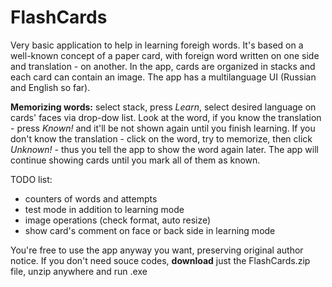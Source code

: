 # FlashCards
Very basic application to help in learning foreigh words. It's based on a well-known concept of a paper card, with foreign word written on one side and translation - on another. In the app, cards are organized in stacks and each card can contain an image. The app has a multilanguage UI (Russian and English so far).

**Memorizing words:** select stack, press _Learn_, select desired language on cards' faces via drop-dow list. Look at the word, if you know the translation - press _Known!_ and it'll be not shown again until you finish learning. If you don't know the translation - click on the word, try to memorize, then click _Unknown!_ - thus you tell the app to show the word again later. The app will continue showing cards until you mark all of them as known. 


TODO list: 
- counters of words and attempts
- test mode in addition to learning mode
- image operations (check format, auto resize)
- show card's comment on face or back side in learning mode

You're free to use the app anyway you want, preserving original author notice.
If you don't need souce codes, **download** just the FlashCards.zip file, unzip anywhere and run .exe
